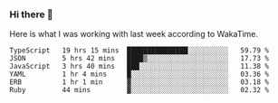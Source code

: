 ### Hi there 👋

Here is what I was working with last week according to WakaTime. 
<!--START_SECTION:waka-->

```text
TypeScript   19 hrs 15 mins  ███████████████░░░░░░░░░░   59.79 %
JSON         5 hrs 42 mins   ████▒░░░░░░░░░░░░░░░░░░░░   17.73 %
JavaScript   3 hrs 40 mins   ███░░░░░░░░░░░░░░░░░░░░░░   11.38 %
YAML         1 hr 4 mins     █░░░░░░░░░░░░░░░░░░░░░░░░   03.36 %
ERB          1 hr 1 min      ▓░░░░░░░░░░░░░░░░░░░░░░░░   03.18 %
Ruby         44 mins         ▓░░░░░░░░░░░░░░░░░░░░░░░░   02.32 %
```

<!--END_SECTION:waka-->

<!--
**keithort/keithort** is a ✨ _special_ ✨ repository because its `README.md` (this file) appears on your GitHub profile.

Here are some ideas to get you started:

- 🔭 I’m currently working on ...
- 🌱 I’m currently learning ...
- 👯 I’m looking to collaborate on ...
- 🤔 I’m looking for help with ...
- 💬 Ask me about ...
- 📫 How to reach me: ...
- 😄 Pronouns: ...
- ⚡ Fun fact: ...
-->
